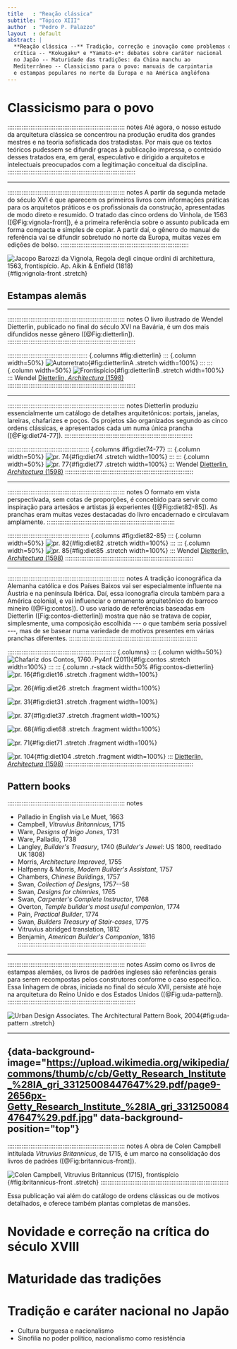 ```yaml
---
title   : "Reação clássica"
subtitle: "Tópico XIII"
author  : "Pedro P. Palazzo"
layout  : default
abstract: |
  **Reação clássica --** Tradição, correção e inovação como problemas da
  crítica -- *Kokugaku* e *Yamato-e*: debates sobre caráter nacional
  no Japão -- Maturidade das tradições: da China manchu ao
  Mediterrâneo -- Classicismo para o povo: manuais de carpintaria
  e estampas populares no norte da Europa e na América anglófona
---
```


# Classicismo para o povo #

:::::::::::::::::::::::::::::::::::::::::::::::::::::::::::::::::: notes
Até agora, o nosso estudo da arquitetura clássica se concentrou na
produção erudita dos grandes mestres e na teoria sofisticada dos
tratadistas. Por mais que os textos teóricos pudessem se difundir graças
à publicação impressa, o conteúdo desses tratados era, em geral,
especulativo e dirigido a arquitetos e intelectuais preocupados com a
legitimação conceitual da disciplina.
::::::::::::::::::::::::::::::::::::::::::::::::::::::::::::::::::::::::

* * * *

:::::::::::::::::::::::::::::::::::::::::::::::::::::::::::::::::: notes
A partir da segunda metade do século XVI é que aparecem os primeiros
livros com informações práticas para os arquitetos práticos e os
profissionais da construção, apresentadas de modo direto e resumido. O
tratado das cinco ordens do Vinhola, de 1563 ([@Fig:vignola-front]), é a
primeira referência sobre o assunto publicada em forma compacta e
simples de copiar. A partir daí, o gênero do manual de referência vai se
difundir sobretudo no norte da Europa, muitas vezes em edições de bolso.
::::::::::::::::::::::::::::::::::::::::::::::::::::::::::::::::::::::::

![Jacopo Barozzi da Vignola, *Regola degli cinque ordini di architettura*, 1563, frontispício. Ap. [Aikin & Enfield (1818)][]](https://upload.wikimedia.org/wikipedia/commons/thumb/7/7d/General_biography%3B_or%2C_Lives%2C_critical_and_historical%2C_of_the_most_eminent_persons_of_all_ages%2C_countries%2C_conditions%2C_and_professions%2C_arranged_according_to_alphabetical_order_%281818%29_%2814796060823%29.jpg/454px-thumbnail.jpg){#fig:vignola-front .stretch}

## Estampas alemãs ##

* * * *

:::::::::::::::::::::::::::::::::::::::::::::::::::::::::::::::::: notes
O livro ilustrado de Wendel Dietterlin, publicado no final do século XVI
na Bavária, é um dos mais difundidos nesse gênero ([@Fig:dietterlin]).
::::::::::::::::::::::::::::::::::::::::::::::::::::::::::::::::::::::::

::::::::::::::::::::::::::::::::::::::::::::: {.columns #fig:dietterlin}
::: {.column width=50%}
![Autorretrato](https://upload.wikimedia.org/wikipedia/commons/thumb/2/22/Getty_Research_Institute_%28IA_architectvravona00diet%29.pdf/page7-531px-Getty_Research_Institute_%28IA_architectvravona00diet%29.pdf.jpg){#fig:dietterlinA .stretch width=100%}
:::
::: {.column width=50%}
![Frontispício](https://upload.wikimedia.org/wikipedia/commons/thumb/2/22/Getty_Research_Institute_%28IA_architectvravona00diet%29.pdf/page5-522px-Getty_Research_Institute_%28IA_architectvravona00diet%29.pdf.jpg){#fig:dietterlinB .stretch width=100%}
:::
Wendel [Dietterlin, *Architectura* (1598)][]
::::::::::::::::::::::::::::::::::::::::::::::::::::::::::::::::::::::::

* * * *

:::::::::::::::::::::::::::::::::::::::::::::::::::::::::::::::::: notes
Dietterlin produziu essencialmente um catálogo de detalhes
arquitetônicos: portais, janelas, lareiras, chafarizes e poços. Os
projetos são organizados segundo as cinco ordens clássicas, e
apresentados cada um numa única prancha ([@Fig:diet74-77]).
::::::::::::::::::::::::::::::::::::::::::::::::::::::::::::::::::::::::

:::::::::::::::::::::::::::::::::::::::::::::: {.columns #fig:diet74-77}
::: {.column width=50%}
![pr. 74](https://upload.wikimedia.org/wikipedia/commons/thumb/2/22/Getty_Research_Institute_%28IA_architectvravona00diet%29.pdf/page151-506px-Getty_Research_Institute_%28IA_architectvravona00diet%29.pdf.jpg){#fig:diet74 .stretch width=100%}
:::
::: {.column width=50%}
![pr. 77](https://upload.wikimedia.org/wikipedia/commons/thumb/2/22/Getty_Research_Institute_%28IA_architectvravona00diet%29.pdf/page157-506px-Getty_Research_Institute_%28IA_architectvravona00diet%29.pdf.jpg){#fig:diet77 .stretch width=100%}
:::
Wendel [Dietterlin, *Architectura* (1598)][]
::::::::::::::::::::::::::::::::::::::::::::::::::::::::::::::::::::::::

* * * *

:::::::::::::::::::::::::::::::::::::::::::::::::::::::::::::::::: notes
O formato em vista perspectivada, sem cotas de proporções, é concebido
para servir como inspiração para artesãos e artistas já experientes
([@Fig:diet82-85]). As pranchas eram muitas vezes destacadas do livro
encadernado e circulavam amplamente.
::::::::::::::::::::::::::::::::::::::::::::::::::::::::::::::::::::::::

:::::::::::::::::::::::::::::::::::::::::::::: {.columns #fig:diet82-85}
::: {.column width=50%}
![pr. 82](https://upload.wikimedia.org/wikipedia/commons/thumb/2/22/Getty_Research_Institute_%28IA_architectvravona00diet%29.pdf/page167-506px-Getty_Research_Institute_%28IA_architectvravona00diet%29.pdf.jpg){#fig:diet82 .stretch width=100%}
:::
::: {.column width=50%}
![pr. 85](https://upload.wikimedia.org/wikipedia/commons/thumb/2/22/Getty_Research_Institute_%28IA_architectvravona00diet%29.pdf/page173-506px-Getty_Research_Institute_%28IA_architectvravona00diet%29.pdf.jpg){#fig:diet85 .stretch width=100%}
:::
Wendel [Dietterlin, *Architectura* (1598)][]
::::::::::::::::::::::::::::::::::::::::::::::::::::::::::::::::::::::::

* * * *

:::::::::::::::::::::::::::::::::::::::::::::::::::::::::::::::::: notes
A tradição iconográfica da Alemanha católica e dos Países Baixos vai ser
especialmente influente na Áustria e na península Ibérica. Daí, essa
iconografia circula também para a América colonial, e vai influenciar o
ornamento arquitetônico do barroco mineiro ([@Fig:contos]). O uso
variado de referências baseadas em Dietterlin ([Fig:contos-dietterlin])
mostra que não se tratava de copiar, simplesmente, uma composição
escolhida --- o que também seria possível ---, mas de se basear numa
variedade de motivos presentes em várias pranchas diferentes.
::::::::::::::::::::::::::::::::::::::::::::::::::::::::::::::::::::::::

::::::::::::::::::::::::::::::::::::::::::::::::::::::::::::: {.columns}
::: {.column width=50%}
![Chafariz dos Contos, 1760. [Py4nf (2011)][]](https://upload.wikimedia.org/wikipedia/commons/thumb/4/43/Chafariz_dos_contos_01.jpg/717px-Chafariz_dos_contos_01.jpg){#fig:contos .stretch width=100%}
:::
::: {.column .r-stack width=50% #fig:contos-dietterlin}
![pr. 16](https://upload.wikimedia.org/wikipedia/commons/thumb/2/22/Getty_Research_Institute_%28IA_architectvravona00diet%29.pdf/page35-531px-Getty_Research_Institute_%28IA_architectvravona00diet%29.pdf.jpg){#fig:diet16 .stretch .fragment width=100%}

![pr. 26](https://upload.wikimedia.org/wikipedia/commons/thumb/2/22/Getty_Research_Institute_%28IA_architectvravona00diet%29.pdf/page55-506px-Getty_Research_Institute_%28IA_architectvravona00diet%29.pdf.jpg){#fig:diet26 .stretch .fragment width=100%}

![pr. 31](https://upload.wikimedia.org/wikipedia/commons/thumb/2/22/Getty_Research_Institute_%28IA_architectvravona00diet%29.pdf/page65-506px-Getty_Research_Institute_%28IA_architectvravona00diet%29.pdf.jpg){#fig:diet31 .stretch .fragment width=100%}

![pr. 37](https://upload.wikimedia.org/wikipedia/commons/thumb/2/22/Getty_Research_Institute_%28IA_architectvravona00diet%29.pdf/page77-506px-Getty_Research_Institute_%28IA_architectvravona00diet%29.pdf.jpg){#fig:diet37 .stretch .fragment width=100%}

![pr. 68](https://upload.wikimedia.org/wikipedia/commons/thumb/2/22/Getty_Research_Institute_%28IA_architectvravona00diet%29.pdf/page139-506px-Getty_Research_Institute_%28IA_architectvravona00diet%29.pdf.jpg){#fig:diet68 .stretch .fragment width=100%}

![pr. 71](https://upload.wikimedia.org/wikipedia/commons/thumb/2/22/Getty_Research_Institute_%28IA_architectvravona00diet%29.pdf/page145-506px-Getty_Research_Institute_%28IA_architectvravona00diet%29.pdf.jpg){#fig:diet71 .stretch .fragment width=100%}

![pr. 104](https://upload.wikimedia.org/wikipedia/commons/thumb/2/22/Getty_Research_Institute_%28IA_architectvravona00diet%29.pdf/page211-506px-Getty_Research_Institute_%28IA_architectvravona00diet%29.pdf.jpg){#fig:diet104 .stretch .fragment width=100%}
:::
[Dietterlin, *Architectura* (1598)][]
::::::::::::::::::::::::::::::::::::::::::::::::::::::::::::::::::::::::

## Pattern books ##

:::::::::::::::::::::::::::::::::::::::::::::::::::::::::::::::::: notes
- Palladio in English via Le Muet, 1663
- Campbell, *Vitruvius Britannicus*, 1715
- Ware, *Designs of Inigo Jones*, 1731
- Ware, Palladio, 1738
- Langley, *Builder's Treasury*, 1740 (*Builder's Jewel*: US 1800, reeditado UK 1808)
- Morris, *Architecture Improved*, 1755
- Halfpenny & Morris, *Modern Builder's Assistant*, 1757
- Chambers, *Chinese Buildings*, 1757
- Swan, *Collection of Designs*, 1757--58
- Swan, *Designs for chimnies*, 1765
- Swan, *Carpenter's Complete Instructor*, 1768
- Overton, *Temple builder's most useful companion*, 1774
- Pain, *Practical Builder*, 1774
- Swan, *Builders Treasury of Stair-cases*, 1775
- Vitruvius abridged translation, 1812
- Benjamin, *American Builder's Companion*, 1816
::::::::::::::::::::::::::::::::::::::::::::::::::::::::::::::::::::::::

* * * *

:::::::::::::::::::::::::::::::::::::::::::::::::::::::::::::::::: notes
Assim como os livros de estampas alemães, os livros de padrões ingleses
são referências gerais para serem recompostas pelos construtores
conforme o caso específico. Essa linhagem de obras, iniciada no final do
século XVII, persiste até hoje na arquitetura do Reino Unido e dos
Estados Unidos ([@Fig:uda-pattern]).
::::::::::::::::::::::::::::::::::::::::::::::::::::::::::::::::::::::::

![Urban Design Associates. *The Architectural Pattern Book*, 2004](https://images-na.ssl-images-amazon.com/images/I/419M-VXbH5L.jpg){#fig:uda-pattern .stretch}

* * * *

## {data-background-image="https://upload.wikimedia.org/wikipedia/commons/thumb/c/cb/Getty_Research_Institute_%28IA_gri_33125008447647%29.pdf/page9-2656px-Getty_Research_Institute_%28IA_gri_33125008447647%29.pdf.jpg" data-background-position="top"}

:::::::::::::::::::::::::::::::::::::::::::::::::::::::::::::::::: notes
A obra de Colen Campbell intitulada *Vitruvius Britannicus*, de 1715, é
um marco na consolidação dos livros de padrões
([@Fig:britannicus-front]).

![[Colen Campbell, *Vitruvius Britannicus* (1715)][], frontispício](https://upload.wikimedia.org/wikipedia/commons/thumb/c/cb/Getty_Research_Institute_%28IA_gri_33125008447647%29.pdf/page9-544px-Getty_Research_Institute_%28IA_gri_33125008447647%29.pdf.jpg){#fig:britannicus-front .stretch}
::::::::::::::::::::::::::::::::::::::::::::::::::::::::::::::::::::::::

Essa publicação vai além do catálogo de ordens clássicas ou de motivos
detalhados, e oferece também plantas completas de mansões.

[Aikin & Enfield (1818)]: https://commons.wikimedia.org/wiki/File:General_biography;_or,_Lives,_critical_and_historical,_of_the_most_eminent_persons_of_all_ages,_countries,_conditions,_and_professions,_arranged_according_to_alphabetical_order_(1818)_(14796060823).jpg

[Wendel Dietterlin, autorretrato (1599)]: https://commons.wikimedia.org/wiki/File:Wendel_Dietterlin,_Portrait.jpg

[Dietterlin, *Architectura*, frontispício do v. 3 (1598)]: https://commons.wikimedia.org/wiki/File:Dietterlin_Architectura_frontispice_3e_livre.jpg

[pr. 74]: https://commons.wikimedia.org/wiki/File:Design_for_an_Architectural_Structure_with_a_Hunting_Theme_,_Plate_74_from_Dietterlin%27s_Architettura_MET_DP828567.jpg

[pr. 77]: https://commons.wikimedia.org/wiki/File:Ornament_plate_from_Architettura_MET_DP828568.jpg

[pr. 82]: https://commons.wikimedia.org/wiki/File:Architectura_von_Ausstheilung_-_Symmetria_und_Proportion_der_F%C3%BCnff_Seulen_MET_DP236674.jpg

[pr. 85]: https://commons.wikimedia.org/wiki/File:Design_for_a_Lavabo,_Plate_85_from_Dietterlin%27s_Architectura_MET_DP828570.jpg

<!--,_-->

[Py4nf (2011)]: https://commons.wikimedia.org/wiki/File:Chafariz_dos_contos_01.jpg

[Dietterlin, *Architectura* (1598)]: https://commons.wikimedia.org/wiki/File:Getty_Research_Institute_(IA_architectvravona00diet).pdf

[Colen Campbell, *Vitruvius Britannicus* (1715)]: https://commons.wikimedia.org/w/index.php?title=File%3AGetty_Research_Institute_(IA_gri_33125008447647).pdf

# Novidade e correção na crítica do século XVIII #

# Maturidade das tradições #

# Tradição e caráter nacional no Japão #

- Cultura burguesa e nacionalismo
- Sinofilia no poder político, nacionalismo como resistência

